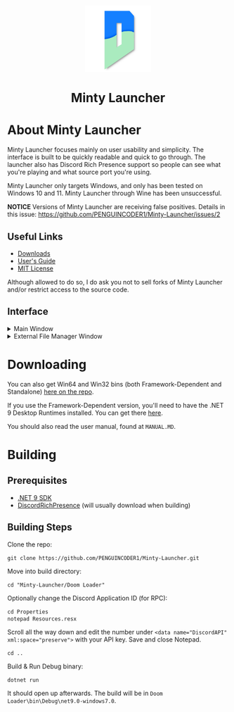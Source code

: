 <div align="center">
    <img src="Images/logo.png" width="150" height="150">
    <h1>Minty Launcher</h1>
</div>

# About Minty Launcher
Minty Launcher focuses mainly on user usability and simplicity. The interface is built to be quickly readable and quick to go through.
The launcher also has Discord Rich Presence support so people can see what you're playing and what source port you're using.

Minty Launcher only targets Windows, and only has been tested on Windows 10 and 11. Minty Launcher through Wine has been unsuccessful.

**NOTICE** Versions of Minty Launcher are receiving false positives. Details in this issue: https://github.com/PENGUINCODER1/Minty-Launcher/issues/2

## Useful Links
* [Downloads](https://github.com/PENGUINCODER1/Minty-Launcher/releases)
* [User's Guide](MANUAL.MD)
* [MIT License](LICENSE.MD)

Although allowed to do so, I do ask you not to sell forks of Minty Launcher and/or restrict access to the source code.

## Interface
<details>
	<summary>Main Window</summary>
	<img src="Images/mainWindow.png">
	<p>Using the Port Database to show "Nyan Doom" instead of "nyan-doom"</p>
</details>

<details>
	<summary>External File Manager Window</summary>
	<img src="Images/externalFilesWindow.png">
</details>

# Downloading
You can also get Win64 and Win32 bins (both Framework-Dependent and Standalone) [here on the repo](https://github.com/PENGUINCODER1/Minty-Launcher/releases). 

If you use the Framework-Dependent version, you'll need to have the .NET 9 Desktop Runtimes installed. You can get there [here](https://dotnet.microsoft.com/en-us/download/dotnet/9.0).

You should also read the user manual, found at `MANUAL.MD`.

# Building
## Prerequisites
* [.NET 9 SDK](https://dotnet.microsoft.com/en-us/download/dotnet/9.0)
* [DiscordRichPresence](https://github.com/Lachee/discord-rpc-csharp) (will usually download when building)

## Building Steps
Clone the repo:
```
git clone https://github.com/PENGUINCODER1/Minty-Launcher.git
```

Move into build directory:
```
cd "Minty-Launcher/Doom Loader"
```

Optionally change the Discord Application ID (for RPC):
```
cd Properties
notepad Resources.resx
```

Scroll all the way down and edit the number under `<data name="DiscordAPI" xml:space="preserve">` with your API key.
Save and close Notepad.
```
cd ..
```

Build & Run Debug binary:
```
dotnet run
```

It should open up afterwards. The build will be in `Doom Loader\bin\Debug\net9.0-windows7.0`.
